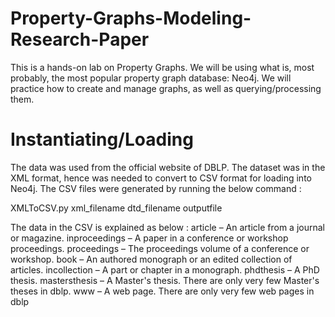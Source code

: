 # Property-Graphs-Modeling-Research-Paper
This is a hands-on lab on Property Graphs. We will be using what is, most probably, the most popular property graph database: Neo4j. We will practice how to create and manage graphs, as well as querying/processing them.

# Instantiating/Loading
The data was used from the official website of DBLP. The dataset was in the XML format, hence was needed to convert to CSV format for loading into Neo4j. The CSV files were generated by running the below command :

XMLToCSV.py xml_filename dtd_filename outputfile

The data in the CSV is explained as below :
article – An article from a journal or magazine.
inproceedings – A paper in a conference or workshop proceedings.
proceedings – The proceedings volume of a conference or workshop.
book – An authored monograph or an edited collection of articles.
incollection – A part or chapter in a monograph.
phdthesis – A PhD thesis.
mastersthesis – A Master's thesis. There are only very few Master's theses in dblp.
www – A web page. There are only very few web pages in dblp



